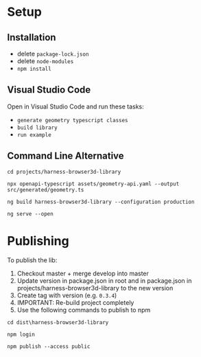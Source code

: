 # Setup

## Installation

- delete `package-lock.json`
- delete `node-modules`
- `npm install`

## Visual Studio Code

Open in Visual Studio Code and run these tasks:

- `generate geometry typescript classes`
- `build library`
- `run example`

## Command Line Alternative

```shell
cd projects/harness-browser3d-library

npx openapi-typescript assets/geometry-api.yaml --output src/generated/geometry.ts

ng build harness-browser3d-library --configuration production

ng serve --open
```

# Publishing

To publish the lib:

1. Checkout master + merge develop into master
2. Update version in package.json in root and in package.json in projects/harness-browser3d-library to the new version
3. Create tag with version (e.g. `0.3.4`)
4. IMPORTANT: Re-build project completely
5. Use the following commands to publish to npm

```shell
cd dist\harness-browser3d-library

npm login

npm publish --access public
```
